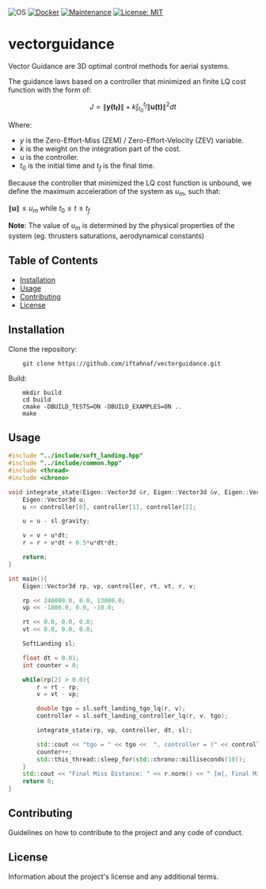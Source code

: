 ![OS](https://img.shields.io/badge/OS-Linux-red?style=flat&logo=linux)
[![Docker](https://img.shields.io/badge/Docker-available-green.svg?style=flat&logo=docker)](https://github.com/emalderson/ThePhish/tree/master/docker)
[![Maintenance](https://img.shields.io/badge/Maintained-yes-green.svg)](https://github.com/iftahnaf/vectorguidance)
[![License: MIT](https://img.shields.io/badge/License-MIT-yellow.svg)](https://opensource.org/licenses/MIT)

# vectorguidance

Vector Guidance are 3D optimal control methods for aerial systems.

The guidance laws based on a controller that minimized an finite LQ cost function with the form of:

$$ J = \|\mathbf{y(t_f)}\| + k \int_{t_0}^{t_f} \|\mathbf{u(t)}\|^2 dt $$

Where:
- $y$ is the Zero-Effort-Miss (ZEM) / Zero-Effort-Velocity (ZEV) variable.
- $k$ is the weight on the integration part of the cost.
- $u$ is the controller.
- $t_0$ is the initial time and $t_f$ is the final time.

Because the controller that minimized the LQ cost function is unbound, we define the maximum acceleration of the system as $u_m$, such that:

$\|\mathbf{u}\| \leq u_m$ while $t_0 \leq t \leq t_f$

**Note**: The value of $u_m$ is determined by the physical properties of the system (eg. thrusters saturations, aerodynamical constants)

## Table of Contents

- [Installation](#installation)
- [Usage](#usage)
- [Contributing](#contributing)
- [License](#license)

## Installation
Clone the repository:

        git clone https://github.com/iftahnaf/vectorguidance.git

Build:

        mkdir build
        cd build
        cmake -DBUILD_TESTS=ON -DBUILD_EXAMPLES=ON ..
        make

## Usage

```cpp
#include "../include/soft_landing.hpp"
#include "../include/common.hpp"
#include <thread>
#include <chrono>

void integrate_state(Eigen::Vector3d &r, Eigen::Vector3d &v, Eigen::Vector3d &controller, double dt, SoftLanding &sl){
    Eigen::Vector3d u;
    u << controller[0], controller[1], controller[2];

    u = u - sl.gravity;

    v = v + u*dt;
    r = r + v*dt + 0.5*u*dt*dt;

    return;
}

int main(){
    Eigen::Vector3d rp, vp, controller, rt, vt, r, v;

    rp << 240000.0, 0.0, 13000.0;
    vp << -1800.0, 0.0, -10.0;

    rt << 0.0, 0.0, 0.0;
    vt << 0.0, 0.0, 0.0;

    SoftLanding sl;

    float dt = 0.01;
    int counter = 0;

    while(rp[2] > 0.0){
        r = rt - rp;
        v = vt - vp;

        double tgo = sl.soft_landing_tgo_lq(r, v);
        controller = sl.soft_landing_controller_lq(r, v, tgo);

        integrate_state(rp, vp, controller, dt, sl);

        std::cout << "tgo = " << tgo <<  ", controller = (" << controller[0] << ", " << controller[1] << ", " << controller[2] << "), r = (" << rp[0] << ", " << rp[1] << ", " << rp[2] << "), v = (" << vp[0] << ", " << vp[1] << ", " << vp[2] << ")" << std::endl;
        counter++;
        std::this_thread::sleep_for(std::chrono::milliseconds(10));
    }
    std::cout << "Final Miss Distance: " << r.norm() << " [m], Final Miss Velocity: " << v.norm() << " [m/s], Total Time: " << counter * dt << " [s]"<< std::endl;
    return 0;
}
```

## Contributing

Guidelines on how to contribute to the project and any code of conduct.

## License

Information about the project's license and any additional terms.
